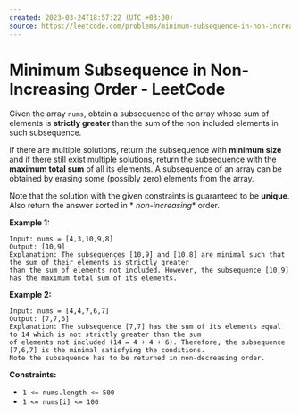 ```yaml
---
created: 2023-03-24T18:57:22 (UTC +03:00)
source: https://leetcode.com/problems/minimum-subsequence-in-non-increasing-order/
---
```


# Minimum Subsequence in Non-Increasing Order - LeetCode

Given the array `nums`, obtain a subsequence of the array whose sum of elements is **strictly greater** than the sum of
the non included elements in such subsequence.

If there are multiple solutions, return the subsequence with **minimum size** and if there still exist multiple
solutions, return the subsequence with the **maximum total sum** of all its elements. A subsequence of an array can be
obtained by erasing some (possibly zero) elements from the array.

Note that the solution with the given constraints is guaranteed to be **unique**. Also return the answer sorted in *
*non-increasing** order.

**Example 1:**

```
Input: nums = [4,3,10,9,8]
Output: [10,9] 
Explanation: The subsequences [10,9] and [10,8] are minimal such that the sum of their elements is strictly greater 
than the sum of elements not included. However, the subsequence [10,9] has the maximum total sum of its elements.

```

**Example 2:**

```
Input: nums = [4,4,7,6,7]
Output: [7,7,6] 
Explanation: The subsequence [7,7] has the sum of its elements equal to 14 which is not strictly greater than the sum 
of elements not included (14 = 4 + 4 + 6). Therefore, the subsequence [7,6,7] is the minimal satisfying the conditions. 
Note the subsequence has to be returned in non-decreasing order.  

```

**Constraints:**

- `1 <= nums.length <= 500`
- `1 <= nums[i] <= 100`
